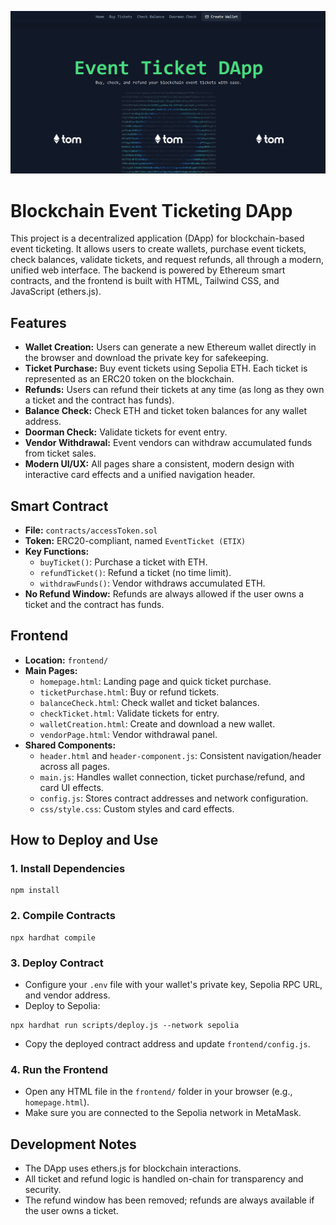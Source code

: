 ![alt text](image.png)

# Blockchain Event Ticketing DApp

This project is a decentralized application (DApp) for blockchain-based event ticketing. It allows users to create wallets, purchase event tickets, check balances, validate tickets, and request refunds, all through a modern, unified web interface. The backend is powered by Ethereum smart contracts, and the frontend is built with HTML, Tailwind CSS, and JavaScript (ethers.js).

## Features

- **Wallet Creation:** Users can generate a new Ethereum wallet directly in the browser and download the private key for safekeeping.
- **Ticket Purchase:** Buy event tickets using Sepolia ETH. Each ticket is represented as an ERC20 token on the blockchain.
- **Refunds:** Users can refund their tickets at any time (as long as they own a ticket and the contract has funds).
- **Balance Check:** Check ETH and ticket token balances for any wallet address.
- **Doorman Check:** Validate tickets for event entry.
- **Vendor Withdrawal:** Event vendors can withdraw accumulated funds from ticket sales.
- **Modern UI/UX:** All pages share a consistent, modern design with interactive card effects and a unified navigation header.

## Smart Contract

- **File:** `contracts/accessToken.sol`
- **Token:** ERC20-compliant, named `EventTicket (ETIX)`
- **Key Functions:**
  - `buyTicket()`: Purchase a ticket with ETH.
  - `refundTicket()`: Refund a ticket (no time limit).
  - `withdrawFunds()`: Vendor withdraws accumulated ETH.
- **No Refund Window:** Refunds are always allowed if the user owns a ticket and the contract has funds.

## Frontend

- **Location:** `frontend/`
- **Main Pages:**
  - `homepage.html`: Landing page and quick ticket purchase.
  - `ticketPurchase.html`: Buy or refund tickets.
  - `balanceCheck.html`: Check wallet and ticket balances.
  - `checkTicket.html`: Validate tickets for entry.
  - `walletCreation.html`: Create and download a new wallet.
  - `vendorPage.html`: Vendor withdrawal panel.
- **Shared Components:**
  - `header.html` and `header-component.js`: Consistent navigation/header across all pages.
  - `main.js`: Handles wallet connection, ticket purchase/refund, and card UI effects.
  - `config.js`: Stores contract addresses and network configuration.
  - `css/style.css`: Custom styles and card effects.

## How to Deploy and Use

### 1. Install Dependencies

```
npm install
```

### 2. Compile Contracts

```
npx hardhat compile
```

### 3. Deploy Contract

- Configure your `.env` file with your wallet's private key, Sepolia RPC URL, and vendor address.
- Deploy to Sepolia:

```
npx hardhat run scripts/deploy.js --network sepolia
```

- Copy the deployed contract address and update `frontend/config.js`.

### 4. Run the Frontend

- Open any HTML file in the `frontend/` folder in your browser (e.g., `homepage.html`).
- Make sure you are connected to the Sepolia network in MetaMask.

## Development Notes

- The DApp uses ethers.js for blockchain interactions.
- All ticket and refund logic is handled on-chain for transparency and security.
- The refund window has been removed; refunds are always available if the user owns a ticket.
